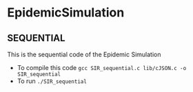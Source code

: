 # EpidemicSimulation
 
## SEQUENTIAL
This is the sequential code of the Epidemic Simulation

- To compile this code ```gcc SIR_sequential.c lib/cJSON.c -o SIR_sequential```
- To run ```./SIR_sequential```